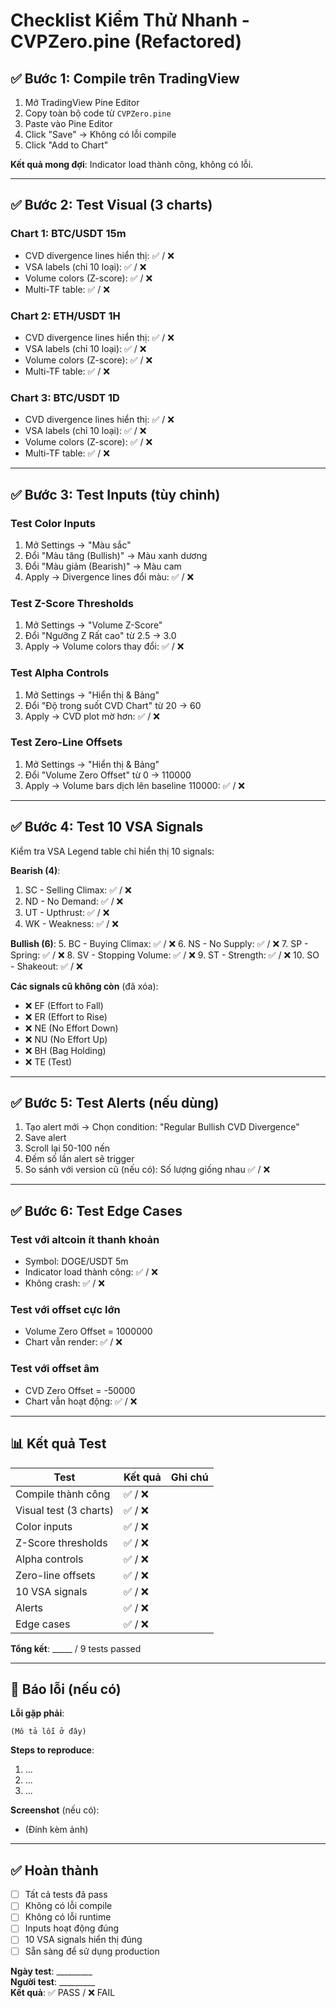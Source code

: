 # Checklist Kiểm Thử Nhanh - CVPZero.pine (Refactored)

## ✅ Bước 1: Compile trên TradingView

1. Mở TradingView Pine Editor
2. Copy toàn bộ code từ `CVPZero.pine`
3. Paste vào Pine Editor
4. Click "Save" → Không có lỗi compile
5. Click "Add to Chart"

**Kết quả mong đợi**: Indicator load thành công, không có lỗi.

---

## ✅ Bước 2: Test Visual (3 charts)

### Chart 1: BTC/USDT 15m

- CVD divergence lines hiển thị: ✅ / ❌
- VSA labels (chỉ 10 loại): ✅ / ❌
- Volume colors (Z-score): ✅ / ❌
- Multi-TF table: ✅ / ❌

### Chart 2: ETH/USDT 1H

- CVD divergence lines hiển thị: ✅ / ❌
- VSA labels (chỉ 10 loại): ✅ / ❌
- Volume colors (Z-score): ✅ / ❌
- Multi-TF table: ✅ / ❌

### Chart 3: BTC/USDT 1D

- CVD divergence lines hiển thị: ✅ / ❌
- VSA labels (chỉ 10 loại): ✅ / ❌
- Volume colors (Z-score): ✅ / ❌
- Multi-TF table: ✅ / ❌

---

## ✅ Bước 3: Test Inputs (tùy chỉnh)

### Test Color Inputs

1. Mở Settings → "Màu sắc"
2. Đổi "Màu tăng (Bullish)" → Màu xanh dương
3. Đổi "Màu giảm (Bearish)" → Màu cam
4. Apply → Divergence lines đổi màu: ✅ / ❌

### Test Z-Score Thresholds

1. Mở Settings → "Volume Z-Score"
2. Đổi "Ngưỡng Z Rất cao" từ 2.5 → 3.0
3. Apply → Volume colors thay đổi: ✅ / ❌

### Test Alpha Controls

1. Mở Settings → "Hiển thị & Bảng"
2. Đổi "Độ trong suốt CVD Chart" từ 20 → 60
3. Apply → CVD plot mờ hơn: ✅ / ❌

### Test Zero-Line Offsets

1. Mở Settings → "Hiển thị & Bảng"
2. Đổi "Volume Zero Offset" từ 0 → 110000
3. Apply → Volume bars dịch lên baseline 110000: ✅ / ❌

---

## ✅ Bước 4: Test 10 VSA Signals

Kiểm tra VSA Legend table chỉ hiển thị 10 signals:

**Bearish (4)**:

1. SC - Selling Climax: ✅ / ❌
2. ND - No Demand: ✅ / ❌
3. UT - Upthrust: ✅ / ❌
4. WK - Weakness: ✅ / ❌

**Bullish (6)**:
5. BC - Buying Climax: ✅ / ❌
6. NS - No Supply: ✅ / ❌
7. SP - Spring: ✅ / ❌
8. SV - Stopping Volume: ✅ / ❌
9. ST - Strength: ✅ / ❌
10. SO - Shakeout: ✅ / ❌

**Các signals cũ không còn** (đã xóa):

- ❌ EF (Effort to Fall)
- ❌ ER (Effort to Rise)
- ❌ NE (No Effort Down)
- ❌ NU (No Effort Up)
- ❌ BH (Bag Holding)
- ❌ TE (Test)

---

## ✅ Bước 5: Test Alerts (nếu dùng)

1. Tạo alert mới → Chọn condition: "Regular Bullish CVD Divergence"
2. Save alert
3. Scroll lại 50-100 nến
4. Đếm số lần alert sẽ trigger
5. So sánh với version cũ (nếu có): Số lượng giống nhau ✅ / ❌

---

## ✅ Bước 6: Test Edge Cases

### Test với altcoin ít thanh khoản

- Symbol: DOGE/USDT 5m
- Indicator load thành công: ✅ / ❌
- Không crash: ✅ / ❌

### Test với offset cực lớn

- Volume Zero Offset = 1000000
- Chart vẫn render: ✅ / ❌

### Test với offset âm

- CVD Zero Offset = -50000
- Chart vẫn hoạt động: ✅ / ❌

---

## 📊 Kết quả Test

| Test | Kết quả | Ghi chú |
|------|---------|---------|
| Compile thành công | ✅ / ❌ | |
| Visual test (3 charts) | ✅ / ❌ | |
| Color inputs | ✅ / ❌ | |
| Z-Score thresholds | ✅ / ❌ | |
| Alpha controls | ✅ / ❌ | |
| Zero-line offsets | ✅ / ❌ | |
| 10 VSA signals | ✅ / ❌ | |
| Alerts | ✅ / ❌ | |
| Edge cases | ✅ / ❌ | |

**Tổng kết**: _____ / 9 tests passed

---

## 🐛 Báo lỗi (nếu có)

**Lỗi gặp phải**:

```
(Mô tả lỗi ở đây)
```

**Steps to reproduce**:

1. ...
2. ...
3. ...

**Screenshot** (nếu có):

- (Đính kèm ảnh)

---

## ✅ Hoàn thành

- [ ] Tất cả tests đã pass
- [ ] Không có lỗi compile
- [ ] Không có lỗi runtime
- [ ] Inputs hoạt động đúng
- [ ] 10 VSA signals hiển thị đúng
- [ ] Sẵn sàng để sử dụng production

**Ngày test**: _________  
**Người test**: _________  
**Kết quả**: ✅ PASS / ❌ FAIL

